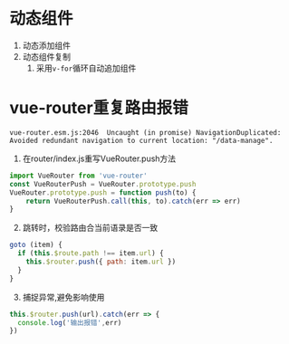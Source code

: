# 动态组件
1. 动态添加组件
2. 动态组件复制
   1. 采用`v-for`循环自动追加组件


# vue-router重复路由报错
```
vue-router.esm.js:2046  Uncaught (in promise) NavigationDuplicated: Avoided redundant navigation to current location: "/data-manage".
```
1. 在router/index.js重写VueRouter.push方法
```js
import VueRouter from 'vue-router'
const VueRouterPush = VueRouter.prototype.push
VueRouter.prototype.push = function push(to) {
    return VueRouterPush.call(this, to).catch(err => err)
}
```
2. 跳转时，校验路由合当前语录是否一致
```js
goto (item) {
  if (this.$route.path !== item.url) {
    this.$router.push({ path: item.url })
  }
}
```
3. 捕捉异常,避免影响使用
```js
this.$router.push(url).catch(err => {
  console.log('输出报错',err)
})
```